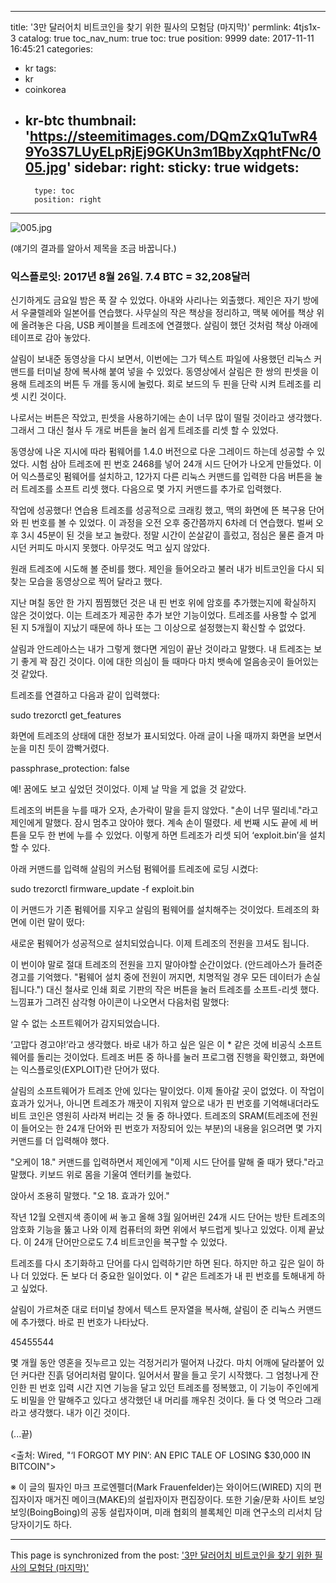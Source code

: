 
---
title: '3만 달러어치 비트코인을 찾기 위한 필사의 모험담 (마지막)'
permlink: 4tjs1x-3
catalog: true
toc_nav_num: true
toc: true
position: 9999
date: 2017-11-11 16:45:21
categories:
- kr
tags:
- kr
- coinkorea
- kr-btc
thumbnail: 'https://steemitimages.com/DQmZxQ1uTwR49Yo3S7LUyELpRjEj9GKUn3m1BbyXqphtFNc/005.jpg'
sidebar:
    right:
        sticky: true
widgets:
    -
        type: toc
        position: right
---


![005.jpg](https://steemitimages.com/DQmZxQ1uTwR49Yo3S7LUyELpRjEj9GKUn3m1BbyXqphtFNc/005.jpg)

(얘기의 결과를 알아서 제목을 조금 바꿉니다.)

### 익스플로잇: 2017년 8월 26일. 7.4 BTC = 32,208달러
  
신기하게도 금요일 밤은 푹 잘 수 있었다. 아내와 사리나는 외출했다. 제인은 자기 방에서 우쿨렐레와 일본어를 연습했다. 사무실의 작은 책상을 정리하고, 맥북 에어를 책상 위에 올려놓은 다음, USB 케이블을 트레조에 연결했다. 살림이 했던 것처럼 책상 아래에 테이프로 감아 놓았다. 
  
살림이 보내준 동영상을 다시 보면서, 이번에는 그가 텍스트 파일에 사용했던 리눅스 커맨드를 터미널 창에 복사해 붙여 넣을 수 있었다. 동영상에서 살림은 한 쌍의 핀셋을 이용해 트레조의 버튼 두 개를 동시에 눌렀다. 회로 보드의 두 핀을 단락 시켜 트레조를 리셋 시킨 것이다. 
  
나로서는 버튼은 작았고, 핀셋을 사용하기에는 손이 너무 많이 떨릴 것이라고 생각했다. 그래서 그 대신 철사 두 개로 버튼을 눌러 쉽게 트레조를 리셋 할 수 있었다. 
  
동영상에 나온 지시에 따라 펌웨어를 1.4.0 버전으로 다운 그레이드 하는데 성공할 수 있었다. 시험 삼아 트레조에 핀 번호 2468를 넣어 24개 시드 단어가 나오게 만들었다. 이어 익스플로잇 펌웨어를 설치하고, 12가지 다른 리눅스 커맨드를 입력한 다음 버튼을 눌러 트레조를 소프트 리셋 했다. 다음으로 몇 가지 커맨드를 추가로 입력했다. 
  
작업에 성공했다! 연습용 트레조를 성공적으로 크래킹 했고, 맥의 화면에 뜬 복구용 단어와 핀 번호를 볼 수 있었다. 이 과정을 오전 오후 중간쯤까지 6차례 더 연습했다. 벌써 오후 3시 45분이 된 것을 보고 놀랐다. 정말 시간이 쏜살같이 흘렀고, 점심은 물론 즐겨 마시던 커피도 마시지 못했다. 아무것도 먹고 싶지 않았다. 
  
원래 트레조에 시도해 볼 준비를 했다. 제인을 들어오라고 불러 내가 비트코인을 다시 되찾는 모습을 동영상으로 찍어 달라고 했다. 
  
지난 며칠 동안 한 가지 찜찜했던 것은 내 핀 번호 위에 암호를 추가했는지에 확실하지 않은 것이었다. 이는 트레조가 제공한 추가 보안 기능이었다. 트레조를 사용할 수 없게 된 지 5개월이 지났기 때문에 하나 또는 그 이상으로 설정했는지 확신할 수 없었다. 
  
살림과 안드레아스는 내가 그렇게 했다면 게임이 끝난 것이라고 말했다. 내 트레조는 보기 좋게 꽉 잠긴 것이다. 이에 대한 의심이 들 때마다 마치 뱃속에 얼음송곳이 들어있는 것 같았다.
  
트레조를 연결하고 다음과 같이 입력했다:
  
sudo trezorctl get_features
  
화면에 트레조의 상태에 대한 정보가 표시되었다. 아래 글이 나올 때까지 화면을 보면서 눈을 미친 듯이 깜빡거렸다. 
  
passphrase_protection: false
  
예! 꿈에도 보고 싶었던 것이었다. 이제 날 막을 게 없을 것 같았다.
  
트레조의 버튼을 누를 때가 오자, 손가락이 말을 듣지 않았다. "손이 너무 떨리네."라고 제인에게 말했다. 잠시 멈추고 앉아야 했다. 계속 손이 떨렸다. 세 번째 시도 끝에 세 버튼을 모두 한 번에 누를 수 있었다. 이렇게 하면 트레조가 리셋 되어 ‘exploit.bin’을 설치할 수 있다.
  
아래 커맨드를 입력해 살림의 커스텀 펌웨어를 트레조에 로딩 시켰다: 
  
sudo trezorctl firmware_update -f exploit.bin
  
이 커맨드가 기존 펌웨어를 지우고 살림의 펌웨어를 설치해주는 것이었다. 트레조의 화면에 이런 말이 떴다: 
  
새로운 펌웨어가 성공적으로 설치되었습니다. 이제 트레조의 전원을 끄셔도 됩니다.
  
이 번이야 말로 절대 트레조의 전원을 끄지 말아야할 순간이었다. (안드레아스가 들려준 경고를 기억했다. "펌웨어 설치 중에 전원이 꺼지면, 치명적일 경우 모든 데이터가 손실됩니다.") 대신 철사로 인쇄 회로 기판의 작은 버튼을 눌러 트레조를 소프트-리셋 했다. 느낌표가 그려진 삼각형 아이콘이 나오면서 다음처럼 말했다: 
  
알 수 없는 소프트웨어가 감지되었습니다.
  
‘고맙다 경고야!’라고 생각했다. 바로 내가 하고 싶은 일은 이 * 같은 것에 비공식 소프트웨어를 돌리는 것이었다. 트레조 버튼 중 하나를 눌러 프로그램 진행을 확인했고, 화면에는 익스플로잇(EXPLOIT)란 단어가 떴다. 
  
살림의 소프트웨어가 트레조 안에 있다는 말이었다. 이제 돌아갈 곳이 없었다. 이 작업이 효과가 있거나, 아니면 트레조가 깨끗이 지워져 앞으로 내가 핀 번호를 기억해내더라도 비트 코인은 영원히 사라져 버리는 것 둘 중 하나였다. 트레조의 SRAM(트레조에 전원이 들어오는 한 24개 단어와 핀 번호가 저장되어 있는 부분)의 내용을 읽으려면 몇 가지 커맨드를 더 입력해야 했다.
  
"오케이 18." 커맨드를 입력하면서 제인에게 "이제 시드 단어를 말해 줄 때가 됐다."라고 말했다. 키보드 위로 몸을 기울여 엔터키를 눌렀다. 
  
앉아서 조용히 말했다. "오 18. 효과가 있어."
  
작년 12월 오렌지색 종이에 써 놓고 올해 3월 잃어버린 24개 시드 단어는 방탄 트레조의 암호화 기능을 뚫고 나와 이제 컴퓨터의 화면 위에서 부드럽게 빛나고 있었다. 이제 끝났다. 이 24개 단어만으로도 7.4 비트코인을 복구할 수 있었다. 
  
트레조를 다시 초기화하고 단어를 다시 입력하기만 하면 된다. 하지만 하고 깊은 일이 하나 더 있었다. 돈 보다 더 중요한 일이었다. 이 * 같은 트레조가 내 핀 번호를 토해내게 하고 싶었다. 
  
살림이 가르쳐준 대로 터미널 창에서 텍스트 문자열을 복사해, 살림이 준 리눅스 커맨드에 추가했다. 바로 핀 번호가 나타났다.
  
45455544
  
몇 개월 동안 영혼을 짓누르고 있는 걱정거리가 떨어져 나갔다. 마치 어깨에 달라붙어 있던 커다란 진흙 덩어리처럼 말이다. 일어서서 팔을 들고 웃기 시작했다. 그 엄청나게 잔인한 핀 번호 입력 시간 지연 기능을 달고 있던 트레조를 정복했고, 이 기능이 주인에게도 비밀을 안 말해주고 있다고 생각했던 내 머리를 깨우친 것이다. 둘 다 엿 먹으라 그래 라고 생각했다. 내가 이긴 것이다. 
  
(...끝)
  
<출처: Wired, "‘I FORGOT MY PIN’: AN EPIC TALE OF LOSING $30,000 IN BITCOIN">
  
※ 이 글의 필자인 마크 프로엔펠더(Mark Frauenfelder)는 와이어드(WIRED) 지의 편집자이자 매거진 메이크(MAKE)의 설립자이자 편집장이다. 또한 기술/문화 사이트 보잉보잉(BoingBoing)의 공동 설립자이며, 미래 협회의 블록체인 미래 연구소의 리서치 담당자이기도 하다.

- - -

This page is synchronized from the post: ['3만 달러어치 비트코인을 찾기 위한 필사의 모험담 (마지막)'](https://steemit.com/@pius.pius/4tjs1x-3)

